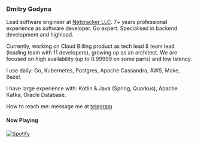 ### Dmitry Godyna

Lead software engineer at [Netcracker LLC](https://www.netcracker.com). 7+ years professional experience as software
developer. Go expert. Specialised in backend development and highload.

Currently, working on Cloud Billing product as tech lead & team lead (leading team with 11 developers), growing up as an
architect. We are focused on high availability (up to 0.99999 on some parts) and low latency.

I use daily: Go, Kubernetes, Postgres, Apache Cassandra, AWS, Make, Bazel.

I have large experience with: Kotlin & Java (Spring, Quarkus), Apache Kafka, Oracle Database.

How to reach me: message me at [telegram](@dmgo1014)

#### Now Playing

[![Spotify](https://dgodyna.vercel.app/api/spotify)](https://open.spotify.com/user/31wag62x2o2tyg6bgohazxsvxrty)